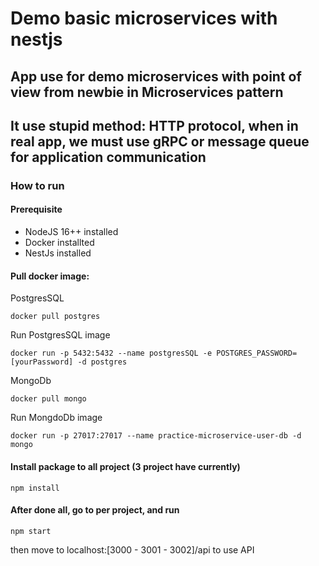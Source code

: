 # Demo basic microservices with nestjs
## App use for demo microservices with point of view from newbie in Microservices pattern
## It use stupid method: HTTP protocol, when in real app, we must use gRPC or message queue for application communication

### How to run
#### Prerequisite
- NodeJS 16++ installed
- Docker installted
- NestJs installed

#### Pull docker image:
PostgresSQL
```console 
docker pull postgres
```
Run PostgresSQL image
```console
docker run -p 5432:5432 --name postgresSQL -e POSTGRES_PASSWORD=[yourPassword] -d postgres
```
MongoDb
```console
docker pull mongo
```
Run MongdoDb image
```console
docker run -p 27017:27017 --name practice-microservice-user-db -d mongo
```
#### Install package to all project (3 project have currently)
```console
npm install
```
#### After done all, go to per project, and run
```console
npm start
```
then move to localhost:[3000 - 3001 - 3002]/api to use API
